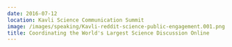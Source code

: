 ```yaml
---
date: 2016-07-12
location: Kavli Science Communication Summit
image: /images/speaking/Kavli-reddit-science-public-engagement.001.png
title: Coordinating the World's Largest Science Discussion Online
---
```

